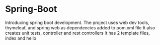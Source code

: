 # Spring-Boot
Introducing spring boot development. The project uses web dev tools, thymeleaf, and spring web as dependencies added to pom.xml file
It also creates unit tests, controller and rest controllers
It has 2 template files, index and hello
